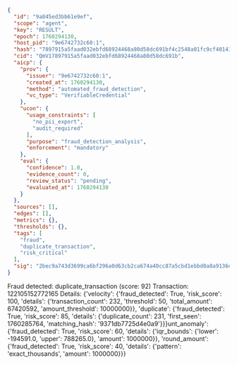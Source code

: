 ```json
{
  "id": "9a845ed3bb61e9ef",
  "scope": "agent",
  "key": "RESULT",
  "epoch": 1760294130,
  "host_pid": "9e6742732c60:1",
  "hash": "7897915a5faad032ebfd68924468a80d58dc691bf4c2548a01fc9cf40141a349",
  "cid": "QmV17897915a5faad032ebfd68924468a80d58dc691b",
  "aicp": {
    "prov": {
      "issuer": "9e6742732c60:1",
      "created_at": 1760294130,
      "method": "automated_fraud_detection",
      "vc_type": "VerifiableCredential"
    },
    "ucon": {
      "usage_constraints": [
        "no_pii_export",
        "audit_required"
      ],
      "purpose": "fraud_detection_analysis",
      "enforcement": "mandatory"
    },
    "eval": {
      "confidence": 1.0,
      "evidence_count": 0,
      "review_status": "pending",
      "evaluated_at": 1760294130
    }
  },
  "sources": [],
  "edges": [],
  "metrics": {},
  "thresholds": {},
  "tags": [
    "fraud",
    "duplicate_transaction",
    "risk_critical"
  ],
  "sig": "2bec9a743d3699ca6bf296a0d63cb2ca674a40cc87a5cbd1ebbd0a8a9136d9c0"
}
```

Fraud detected: duplicate_transaction (score: 92)
Transaction: 122105152772165
Details: {'velocity': {'fraud_detected': True, 'risk_score': 100, 'details': {'transaction_count': 232, 'threshold': 50, 'total_amount': 67420592, 'amount_threshold': 10000000}}, 'duplicate': {'fraud_detected': True, 'risk_score': 85, 'details': {'duplicate_count': 231, 'first_seen': 1760285764, 'matching_hash': '9371db7725d4e0a9'}}}unt_anomaly': {'fraud_detected': True, 'risk_score': 60, 'details': {'iqr_bounds': {'lower': -194591.0, 'upper': 788265.0}, 'amount': 1000000}}, 'round_amount': {'fraud_detected': True, 'risk_score': 40, 'details': {'pattern': 'exact_thousands', 'amount': 1000000}}}